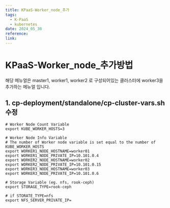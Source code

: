 ```yaml
---
title: KPaaS-Worker_node_추가
tags:
  - K-PaaS
  - kubernetes
date: 2024_05_30
reference: 
link:
---
```

# KPaaS-Worker_node_추가방법

해당 메뉴얼은 master1, worker1, worker2 로 구성되어있는 클러스터에 worker3을 추가하는 메뉴얼 입니다.
## 1. cp-deployment/standalone/cp-cluster-vars.sh 수정
```shell
# Worker Node Count Variable
export KUBE_WORKER_HOSTS=3

# Worker Node Info Variable
# The number of Worker node variable is set equal to the number of KUBE_WORKER_HOSTS
export WORKER1_NODE_HOSTNAME=worker01
export WORKER1_NODE_PRIVATE_IP=10.101.0.4
export WORKER2_NODE_HOSTNAME=worker02
export WORKER2_NODE_PRIVATE_IP=10.101.0.15
export WORKER3_NODE_HOSTNAME=worker03
export WORKER3_NODE_PRIVATE_IP=10.101.0.6

# Storage Variable (eg. nfs, rook-ceph)
export STORAGE_TYPE=rook-ceph

# if STORATE_TYPE=nfs
export NFS_SERVER_PRIVATE_IP=
```


